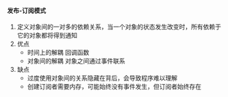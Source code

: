 #### 发布-订阅模式

1. 定义对象间的一对多的依赖关系，当一个对象的状态发生改变时，所有依赖于它的对象都将得到通知
2. 优点
    - 时间上的解耦 回调函数
    - 对象间的解耦 对象之间通过事件联系
3. 缺点
    - 过度使用对象间的关系隐藏在背后，会导致程序难以理解
    - 创建订阅者需要内存，可能始终没有事件发生，但订阅者始终存在